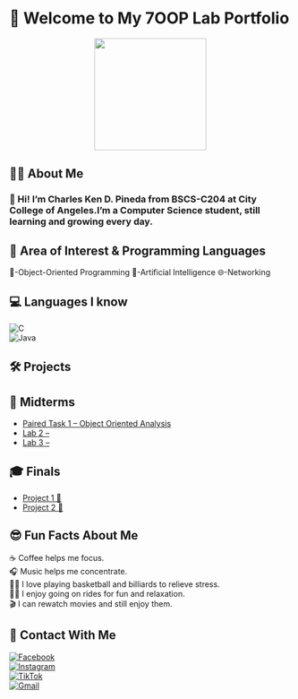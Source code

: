 # 🌟 Welcome to My 7OOP Lab Portfolio

<div align="center">
  <img height="200" src="https://scontent.fmnl17-1.fna.fbcdn.net/v/t39.30808-6/447674591_1623974721685219_6056443241634288603_n.jpg?_nc_cat=101&cb=99be929b-7bdcbe47&ccb=1-7&_nc_sid=a5f93a&_nc_eui2=AeGyp15pRDg80lmoE0v1BuFl8nyfc6T0EUzyfJ9zpPQRTGqF1vOE0PzZnJ8u78cm-kYLv-CZ48oantYs6jhY63q4&_nc_ohc=7BEXHo_JiMUQ7kNvwHNdV1P&_nc_oc=AdlgYdrjS39i3jh7-j4oQDlXU6ZFJPrqDX6M5DDFTz-ep_PPP3ERA4Z2Y33v16HH7E0&_nc_zt=23&_nc_ht=scontent.fmnl17-1.fna&_nc_gid=S-JvebOrAL8gZKv_e8UeKQ&oh=00_AfUNjkzEWAW0XOgEc90Aj5Ihr7EfV0v_rmCkpCdQEdPCSg&oe=68B74606"  />
</div>

## 👨‍🎓 About Me
### 🤝 Hi! I’m Charles Ken D. Pineda from BSCS-C204 at City College of Angeles.I’m a Computer Science student, still learning and growing every day.

## 🎯 Area of Interest & Programming Languages
 🧩-Object-Oriented Programming
 🤖-Artificial Intelligence
 🌐-Networking
## 💻 Languages I know 
![C](https://img.shields.io/badge/C-%2300599C.svg?style=for-the-badge&logo=c&logoColor=white)  
![Java](https://img.shields.io/badge/Java-%23ED8B00.svg?style=for-the-badge&logo=openjdk&logoColor=white)

## 🛠️ Projects

## 📘 Midterms
- [Paired Task 1 – Object Oriented Analysis](https://docs.google.com/document/d/1Z5xPeN6yxOkU2sjqdNXtnrStvA3f-t3HpdNqW_Fkyfc/edit?usp=sharing)
- [Lab 2 – ](Midterms/Lab2/main.java)
- [Lab 3 –](Midterms/Lab3/main.java)


## 🎓 Finals
- [Project 1 🚧](#)  
- [Project 2 🚧](#)  


## 😎 Fun Facts About Me
☕️ Coffee helps me focus.   
🎧 Music helps me concentrate.  
🏀🎱 I love playing basketball and billiards to relieve stress.  
🛵🚗 I enjoy going on rides for fun and relaxation.  
🎬 I can rewatch movies and still enjoy them.

## 📱 Contact With Me  

[![Facebook](https://img.shields.io/badge/Facebook-%231877F2.svg?style=for-the-badge&logo=facebook&logoColor=white)](https://www.facebook.com/charles.0044/)  
[![Instagram](https://img.shields.io/badge/Instagram-%23E4405F.svg?style=for-the-badge&logo=instagram&logoColor=white)](https://www.instagram.com/charlesdalusung/)  
[![TikTok](https://img.shields.io/badge/TikTok-%23000000.svg?style=for-the-badge&logo=tiktok&logoColor=white)](https://www.tiktok.com/@charlespineda90)  
[![Gmail](https://img.shields.io/badge/Gmail-D14836?style=for-the-badge&logo=gmail&logoColor=white)](mailto:your-email@gmail.com)

